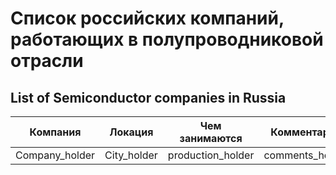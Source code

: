 # Список российских компаний, работающих в полупроводниковой отрасли


## List of Semiconductor companies in Russia

|  Компания  |  Локация  |  Чем занимаются  |  Комментарии  |
|------------|-----------|------------------|---------------|
| Company_holder  |  City_holder  |  production_holder  |  comments_holder






